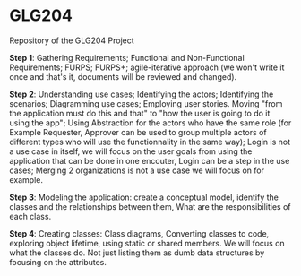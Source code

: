 # GLG204
Repository of the GLG204 Project

**Step 1**: Gathering Requirements; Functional and Non-Functional Requirements; FURPS; FURPS+; agile-iterative approach (we won't write it once and that's it, documents will be reviewed and changed).

**Step 2**: Understanding use cases; Identifying the actors; Identifying the scenarios; Diagramming use cases; Employing user stories. Moving "from the application must do this and that" to "how the user is going to do it using the app"; Using Abstraction for the actors who have the same role (for Example Requester, Approver can be used to group multiple actors of different types who will use the functionnality in the same way); Login is not a use case in itself, we will focus on the user goals from using the application that can be done in one encouter, Login can be a step in the use cases; Merging 2 organizations is not a use case we will focus on for example.

**Step 3**: Modeling the application: create a conceptual model, identify the classes and the relationships between them, What are the responsibilities of each class.

**Step 4**: Creating classes: Class diagrams, Converting classes to code, exploring object lifetime, using static or shared members. We will focus on what the classes do. Not just listing them as dumb data structures by focusing on the attributes.

